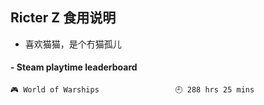 ## Ricter Z 食用说明
- 喜欢猫猫，是个冇猫孤儿

<!-- steam-box start -->
#### - Steam playtime leaderboard
```text
🎮 World of Warships                 🕘 288 hrs 25 mins
```
<!-- Powered by https://github.com/YouEclipse/steam-box . -->
<!-- steam-box end -->
